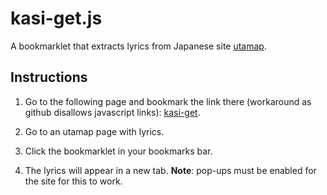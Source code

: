 # kasi-get.js
A bookmarklet that extracts lyrics from Japanese site [utamap](http://www.utamap.com).

## Instructions

1. Go to the following page and bookmark the link there (workaround as github disallows javascript links): [kasi-get](https://www.ceva24.dev/public/kasi-get/).

2. Go to an utamap page with lyrics.

3. Click the bookmarklet in your bookmarks bar.

4. The lyrics will appear in a new tab. **Note**: pop-ups must be enabled for the site for this to work.
